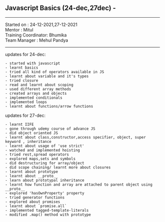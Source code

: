 ## Javascript Basics (24-dec,27dec) -

<hr>
Started on : 24-12-2021,27-12-2021<br>
Mentor : Mitul <br>
Training Coordinator: Bhumika<br>
Team Manager : Mehul Pandya
<hr>

updates for 24-dec: <br>
    
    - started with javascript
    - learnt basics
    - tried all kind of operators available in JS
    - learnt about variable and it's types
    - tried closure
    - read and learnt about scoping
    - used different array methods
    - created arrays and objects
    - implemented conditionals
    - implemented loops
    - learnt about functions/arrow functions

updates for 27-dec: <br>

    - learnt IIFE
    - gone through udemy course of advance JS
    - did object oriented JS
    - learnt about class,constructor,access specifier, object, super keyword , inheritance
    - learnt about usage of 'use strict'
    - watched and implemented hoisting
    - tried rest,spread operators
    - explored maps,sets and symbols
    - did destructuring for array/object
    - did scope chaining/ learnt more about closures
    - learnt about prototype
    - learnt about __proto__
    - learn about prototypal inheritance
    - learnt how function and array are attached to parent object using __proto__
    - explored 'hasOwnProperty' property
    - tried generator functions
    - explored about promises
    - learnt about `promise.all`
    - implemented tagged-template-literals
    - modified .map() method with prototype